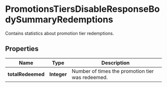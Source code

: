 

# PromotionsTiersDisableResponseBodySummaryRedemptions

Contains statistics about promotion tier redemptions.

## Properties

| Name | Type | Description |
|------------ | ------------- | ------------- |
|**totalRedeemed** | **Integer** | Number of times the promotion tier was redeemed. |



